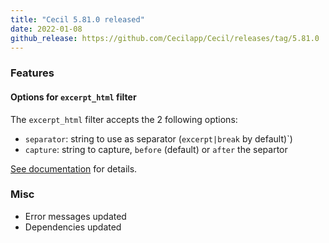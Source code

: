 ```yaml
---
title: "Cecil 5.81.0 released"
date: 2022-01-08
github_release: https://github.com/Cecilapp/Cecil/releases/tag/5.81.0
---
```


### Features

#### Options for `excerpt_html` filter

The `excerpt_html` filter accepts the 2 following options:

- `separator`: string to use as separator (`excerpt|break` by default)`)
- `capture`: string to capture, `before` (default) or `after` the separtor

[See documentation](https://cecil.app/documentation/templates/#excerpt-html) for details.

### Misc

- Error messages updated
- Dependencies updated
